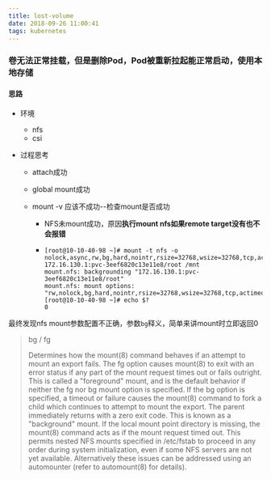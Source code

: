 ```yaml
---
title: lost-volume
date: 2018-09-26 11:00:41
tags: kubernetes
---
```


### 卷无法正常挂载，但是删除Pod，Pod被重新拉起能正常启动，使用本地存储

#### 思路

* 环境

  * nfs
  * csi

* 过程思考

  * attach成功

  * global mount成功

  * mount -v 应该不成功--检查mount是否成功

    * NFS未mount成功，原因**执行mount nfs如果remote target没有也不会报错**

    * ```shell
      [root@10-10-40-98 ~]# mount -t nfs -o nolock,async,rw,bg,hard,nointr,rsize=32768,wsize=32768,tcp,actimeo=0,vers=3,timeo=600 172.16.130.1:pvc-3eef6820c13e11e8/root /mnt
      mount.nfs: backgrounding "172.16.130.1:pvc-3eef6820c13e11e8/root"
      mount.nfs: mount options: "rw,nolock,bg,hard,nointr,rsize=32768,wsize=32768,tcp,actimeo=0,vers=3,timeo=600"
      [root@10-10-40-98 ~]# echo $?
      0
      ```

最终发现nfs mount参数配置不正确，参数`bg`释义，简单来讲mount时立即返回0

> bg / fg
>
> Determines  how  the  mount(8)  command  behaves if an attempt to mount an export fails.  The fg option causes mount(8) to exit with an error status if any part of the mount request times out or fails outright.  This is called a "foreground" mount, and is the default behavior if neither the fg nor bg mount option is specified.
> If the bg option is specified, a timeout or failure causes the mount(8) command to fork a child which continues to attempt to mount the export.  The parent immediately returns with a zero exit code.  This is known as a "background" mount.
> If the local mount point directory is missing, the mount(8) command acts as if the mount request timed out.  This permits nested NFS mounts specified in /etc/fstab to proceed in any order  during  system  initialization,  even  if  some  NFS servers are not yet available.  Alternatively these issues can be addressed using an automounter (refer to automount(8) for details).